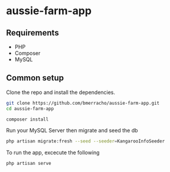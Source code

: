 # aussie-farm-app

## Requirements
* PHP
* Composer
* MySQL

## Common setup

Clone the repo and install the dependencies.

```bash
git clone https://github.com/bmerracho/aussie-farm-app.git
cd aussie-farm-app
```

```bash
composer install
```

Run your MySQL Server then migrate and seed the db
```bash
php artisan migrate:fresh --seed --seeder=KangarooInfoSeeder
```

To run the app, excecute the following

```bash
php artisan serve
```

